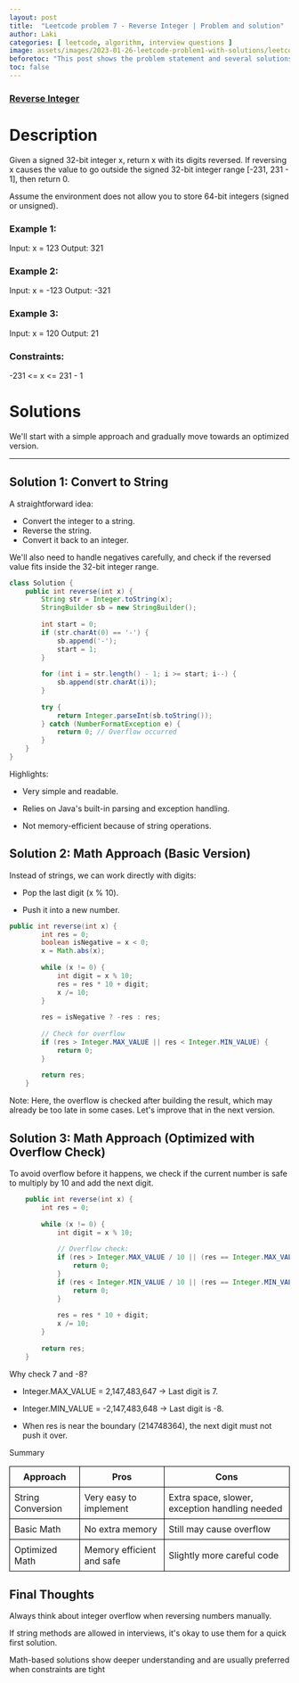 ```yaml
---
layout: post
title:  "Leetcode problem 7 - Reverse Integer | Problem and solution"
author: Laki
categories: [ leetcode, algorithm, interview questions ]
image: assets/images/2023-01-26-leetcode-problem1-with-solutions/leetcode_meme1.png
beforetoc: "This post shows the problem statement and several solutions for leetcode Reverse Integer problem"
toc: false
---
```


### [Reverse Integer](https://leetcode.com/problems/reverse-integer/)

# Description

Given a signed 32-bit integer x, return x with its digits reversed. If reversing x causes the value to go outside the signed 32-bit integer range [-231, 231 - 1], then return 0.

Assume the environment does not allow you to store 64-bit integers (signed or unsigned).

### Example 1:

Input: x = 123
Output: 321

### Example 2:

Input: x = -123
Output: -321

### Example 3:

Input: x = 120
Output: 21
 

### Constraints:

-231 <= x <= 231 - 1

# Solutions

We'll start with a simple approach and gradually move towards an optimized version.

---

## Solution 1: Convert to String

A straightforward idea:  
- Convert the integer to a string.
- Reverse the string.
- Convert it back to an integer.

We'll also need to handle negatives carefully, and check if the reversed value fits inside the 32-bit integer range.

```java
class Solution {
    public int reverse(int x) {
        String str = Integer.toString(x);
        StringBuilder sb = new StringBuilder();
        
        int start = 0;
        if (str.charAt(0) == '-') {
            sb.append('-');
            start = 1;
        }
        
        for (int i = str.length() - 1; i >= start; i--) {
            sb.append(str.charAt(i));
        }
        
        try {
            return Integer.parseInt(sb.toString());
        } catch (NumberFormatException e) {
            return 0; // Overflow occurred
        }
    }
}
```

Highlights:
- Very simple and readable.

- Relies on Java's built-in parsing and exception handling.

- Not memory-efficient because of string operations.


## Solution 2: Math Approach (Basic Version)

Instead of strings, we can work directly with digits:

- Pop the last digit (x % 10).

- Push it into a new number.


```java
public int reverse(int x) {
        int res = 0;
        boolean isNegative = x < 0;
        x = Math.abs(x);
        
        while (x != 0) {
            int digit = x % 10;
            res = res * 10 + digit;
            x /= 10;
        }
        
        res = isNegative ? -res : res;
        
        // Check for overflow
        if (res > Integer.MAX_VALUE || res < Integer.MIN_VALUE) {
            return 0;
        }
        
        return res;
    }
```

Note:
Here, the overflow is checked after building the result, which may already be too late in some cases. Let's improve that in the next version.

## Solution 3: Math Approach (Optimized with Overflow Check)
To avoid overflow before it happens, we check if the current number is safe to multiply by 10 and add the next digit.
```java
    public int reverse(int x) {
        int res = 0;
        
        while (x != 0) {
            int digit = x % 10;
            
            // Overflow check:
            if (res > Integer.MAX_VALUE / 10 || (res == Integer.MAX_VALUE / 10 && digit > 7)) {
                return 0;
            }
            if (res < Integer.MIN_VALUE / 10 || (res == Integer.MIN_VALUE / 10 && digit < -8)) {
                return 0;
            }
            
            res = res * 10 + digit;
            x /= 10;
        }
        
        return res;
    }
```
Why check 7 and -8?
- Integer.MAX_VALUE = 2,147,483,647 → Last digit is 7.

- Integer.MIN_VALUE = -2,147,483,648 → Last digit is -8.

- When res is near the boundary (214748364), the next digit must not push it over.

Summary

<table style="border-collapse: collapse; width: 100%;">
  <thead>
    <tr>
      <th style="border: 1px solid black; padding: 8px;">Approach</th>
      <th style="border: 1px solid black; padding: 8px;">Pros</th>
      <th style="border: 1px solid black; padding: 8px;">Cons</th>
    </tr>
  </thead>
  <tbody>
    <tr>
      <td style="border: 1px solid black; padding: 8px;">String Conversion</td>
      <td style="border: 1px solid black; padding: 8px;">Very easy to implement</td>
      <td style="border: 1px solid black; padding: 8px;">Extra space, slower, exception handling needed</td>
    </tr>
    <tr>
      <td style="border: 1px solid black; padding: 8px;">Basic Math</td>
      <td style="border: 1px solid black; padding: 8px;">No extra memory</td>
      <td style="border: 1px solid black; padding: 8px;">Still may cause overflow</td>
    </tr>
    <tr>
      <td style="border: 1px solid black; padding: 8px;">Optimized Math</td>
      <td style="border: 1px solid black; padding: 8px;">Memory efficient and safe</td>
      <td style="border: 1px solid black; padding: 8px;">Slightly more careful code</td>
    </tr>
  </tbody>
</table>

## Final Thoughts
Always think about integer overflow when reversing numbers manually.

If string methods are allowed in interviews, it's okay to use them for a quick first solution.

Math-based solutions show deeper understanding and are usually preferred when constraints are tight